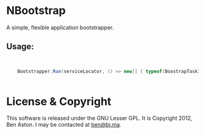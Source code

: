 NBootstrap
=====

A simple, flexible application bootstrapper.

Usage:
--------

```C#


	Bootstrapper.Run(serviceLocator, () => new[] { typeof(BoostrapTask1), typeof(BootstrapTask2), });
	
```


License & Copyright
=====

This software is released under the GNU Lesser GPL. It is Copyright 2012, Ben Aston. I may be contacted at ben@bj.ma.